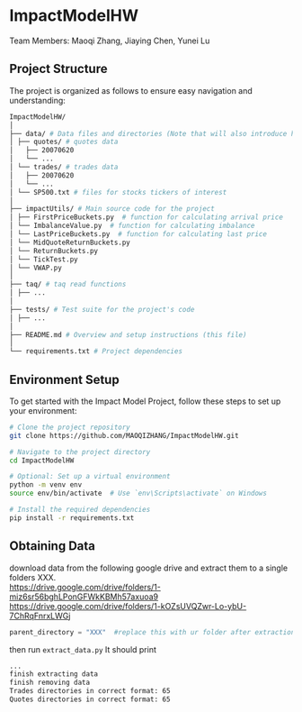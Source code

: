 # ImpactModelHW
Team Members:
Maoqi Zhang, Jiaying Chen, Yunei Lu  

## Project Structure
The project is organized as follows to ensure easy navigation and understanding:
```bash
ImpactModelHW/  
│  
├── data/ # Data files and directories (Note that will also introduce how the data is downloaded in section 1.2)  
│ ├── quotes/ # quotes data
│   ├── 20070620
│   └── ...
│ └── trades/ # trades data
│   ├── 20070620
│   └── ...
│ └── SP500.txt # files for stocks tickers of interest  
│  
├── impactUtils/ # Main source code for the project  
│ ├── FirstPriceBuckets.py  # function for calculating arrival price
│ └── ImbalanceValue.py  # function for calculating imbalance
│ └── LastPriceBuckets.py  # function for calculating last price
│ └── MidQuoteReturnBuckets.py  
│ └── ReturnBuckets.py  
│ └── TickTest.py  
│ └── VWAP.py  
│
├── taq/ # taq read functions  
│ ├── ... 
│  
├── tests/ # Test suite for the project's code  
│ ├── ...  
│  
├── README.md # Overview and setup instructions (this file)  
│  
└── requirements.txt # Project dependencies  
```

## Environment Setup

To get started with the Impact Model Project, follow these steps to set up your environment:

```bash
# Clone the project repository
git clone https://github.com/MAOQIZHANG/ImpactModelHW.git

# Navigate to the project directory
cd ImpactModelHW

# Optional: Set up a virtual environment
python -m venv env
source env/bin/activate  # Use `env\Scripts\activate` on Windows

# Install the required dependencies
pip install -r requirements.txt
```
## Obtaining Data
download data from the following google drive and extract them to a single folders XXX.  
https://drive.google.com/drive/folders/1-miz6sr56bghLPonGFWkKBMh57axuoa9  
https://drive.google.com/drive/folders/1-kOZsUVQZwr-Lo-ybU-7ChRqFnrxLWGj  

```python
parent_directory = "XXX"  #replace this with ur folder after extraction
```
then run `extract_data.py`
It should print 
```bash
...
finish extracting data
finish removing data
Trades directories in correct format: 65
Quotes directories in correct format: 65
```
